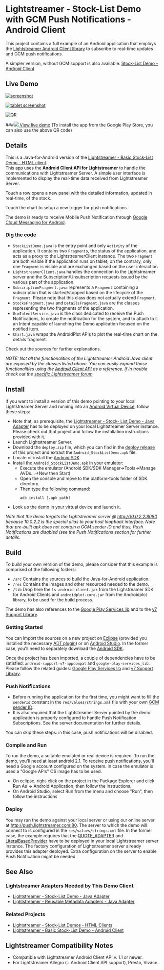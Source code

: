 # Lightstreamer - Stock-List Demo with GCM Push Notifications - Android Client

This project contains a full example of an Android application that employs the [Lightstreamer Android Client library](http://www.lightstreamer.com/latest/Lightstreamer_Allegro-Presto-Vivace_6_0_Colosseo/Lightstreamer/DOCS-SDKs/sdk_client_android/doc/API-reference/index.html)
to subscribe to real-time updates and GCM push notifications.

A simpler version, without GCM support is also available: [Stock-List Demo - Android Client](https://github.com/Weswit/Lightstreamer-example-AdvStockList-client-android)


## Live Demo

[![screenshot](screen_android_large.png)](https://play.google.com/store/apps/details?id=com.lightstreamer.demo.android)
 
[![tablet screenshot](screen_android_tablet.png)](https://play.google.com/store/apps/details?id=com.lightstreamer.demo.android)

![QR](qrcode.png)

###[![](http://demos.lightstreamer.com/site/img/play.png) View live demo](https://market.android.com/details?id=com.lightstreamer.demo.android)
(To install the app from the Google Play Store, you can also use the above QR code)


## Details

This is a Java-for-Android version of the [Lightstreamer - Basic Stock-List Demo - HTML client](https://github.com/Weswit/Lightstreamer-example-StockList-client-javascript#basic-stock-list-demo---html-client).<br>
This app uses the <b>Android Client API for Lightstreamer</b> to handle the communications with Lightstreamer Server. A simple user interface is implemented to display the real-time data received from Lightstreamer Server.<br>

Touch a row opens a new panel with the detailed information, updated in real-time, of the stock.

Touch the chart to setup a new trigger for push notifications.
    
The demo is ready to receive Mobile Push Notification through [Google Cloud Messaging for Android](https://developer.android.com/google/gcm/index.html).

### Dig the code

* `StockListDemo.java` is the entry point and only `Activity` of the application. It contains two `Fragment`s, the status of
the application, and acts as a proxy to the LightstreamerClient instance. The two `Fragment` are both visible if the application
runs on tablet; on the contrary, only one `Fragment` is visible and are exchanged based on the user interaction
* `LightstreamerClient.java` handles the connection to the Lightstreamer server and the Subscription/Unsubscription requests
issued by the various part of the application.
* `SubscriptionFragment.java` represents a `Fragment` containing a subscription that is started/stopped based on the lifecycle of 
the `Fragment`. Please note that this class does not actually extend `Fragment`.
* `StocksFragment.java` and `DetailsFragment.java` are the classes representing the two fragments of the application. 
* `GcmIntentService.java` is the class dedicated to receive the Push Notifications, to create the notification for the system, and 
to attach to it an Intent capable of launching the Demo application focused on the notified item.
* `Chart.java` wraps the AndroidPlot APIs to plot the real-time chart on the details fragment.


Check out the sources for further explanations.
  
*NOTE: Not all the functionalities of the Lightstreamer Android Java client are exposed by the classes listed above. You can easily expand those functionalities using the [Android Client API](http://www.lightstreamer.com/latest/Lightstreamer_Allegro-Presto-Vivace_6_0_Colosseo/Lightstreamer/DOCS-SDKs/sdk_client_android/doc/API-reference/index.html) as a reference. If in trouble check out the [specific Lightstreamer forum](http://forums.lightstreamer.com/forumdisplay.php?33-Android-Client-API).*


## Install

If you want to install a version of this demo pointing to your local Lightstreamer Server and running into 
an [Android Virtual Device](http://developer.android.com/tools/devices/emulator.html), follow these steps:

* Note that, as prerequisite, the [Lightstreamer - Stock- List Demo - Java Adapter](https://github.com/Weswit/Lightstreamer-example-Stocklist-adapter-java) 
has to be deployed on your local Lightstreamer Server instance. Please check out that project and follow the installation 
instructions provided with it. 
* Launch Lightstreamer Server.
* Download the `deploy.zip` file, which you can find in the [deploy release](https://github.com/Weswit/Lightstreamer-example-StockList-client-android/releases) 
of this project and extract the `Android_StockListDemo.apk` file.
* Locate or install the [Android SDK](http://developer.android.com/sdk/index.html)
* Install the `Android_StockListDemo.apk` in your emulator:
  * Execute the emulator (Android SDK/SDK Manager->Tools->Manage AVDs...->New then Start)
  * Open the console and move to the platform-tools folder of SDK directory.
  * Then type the following command:
    ```
    adb install [.apk path]
    ```
* Look up the demo in your virtual device and launch it.

*Note that the demo targets the Lightstreamer server @ http://10.0.2.2:8080 because 10.0.2.2 is the special alias to your host loopback interface.*
*Note that pre-built apk does not contain a GCM sender ID and thus, Push Notifications are disabled (see the Push Notifications section for further details.*

## Build

To build your own version of the demo, please consider that this example is comprised of the following folders:
* `/src` Contains the sources to build the Java-for-Android application.
* `/res` Contains the images and other resourced needed to the demo. 
* `/lib` Drop here the `ls-android-client.jar` from the Lighstreamer SDK for Android Clients and
`androidplot-core.jar` from the Androidplot library, to be used for the build process.

The demo has also references to the [Google Play Services lib](https://developer.android.com/google/play-services/setup.html) 
and to the [v7 Support Library](https://developer.android.com/tools/support-library/setup.html).
  
### Getting Started

You can import the sources on a new project on [Eclipse](http://www.eclipse.org/) (provided you installed the necessary
[ADT plugin](http://developer.android.com/sdk/eclipse-adt.html)) or on [Android Studio](https://developer.android.com/sdk/installing/studio.html).
In the former case, you'll need to separately download the [Android SDK](http://developer.android.com/sdk/).

Once the project has been imported, a couple of dependencies have to be satisfied: `android-support-v7-appcompat` and `google-play-services_lib`.
Please follow the related guides: [Google Play Services lib](https://developer.android.com/google/play-services/setup.html) and 
[v7 Support Library](https://developer.android.com/tools/support-library/setup.html).

### Push Notifications

* Before running the application for the first time, you might want to fill the `senderId` constant in the `res/values/strings.xml` file 
with your own [GCM sender ID](http://developer.android.com/google/gcm/gs.html).
* It is also required that the Lightstreamer Server pointed by the demo application is properly configured to handle Push Notification
Subscriptions. See the server documentation for further details.
 
You can skip these steps: in this case, push notifications will be disabled. 

### Compile and Run

To run the demo, a suitable emulated or real device is required. To run the demo, you'll need at least android 2.1. 
To receive push notifications, you'll need a Google account configured on the system. In case the emulator is used a "Google APIs" 
OS image has to be used.

* On eclipse, right-click on the project in the Package Explorer and click Run As -> Android Application, then follow the instructions.
* On Android Studio, select Run from the menu and choose "Run", then follow the instructions

### Deploy
  
You may run the demo against your local server or using our online server at http://push.lightstreamer.com:80. The server to which the demo will connect to is configured in the `res/values/strings.xml` file.
In the former case, the example requires that the [QUOTE_ADAPTER](https://github.com/Weswit/Lightstreamer-example-Stocklist-adapter-java) and [LiteralBasedProvider](https://github.com/Weswit/Lightstreamer-example-ReusableMetadata-adapter-java) have to be deployed in your local Lightstreamer server instance. 
The factory configuration of Lightstreamer server already provides this adapter deployed. Extra configuration on the server to enable
Push Notification might be needed.<br>

## See Also

### Lightstreamer Adapters Needed by This Demo Client

* [Lightstreamer - Stock-List Demo - Java Adapter](https://github.com/Weswit/Lightstreamer-example-Stocklist-adapter-java)
* [Lightstreamer - Reusable Metadata Adapters - Java Adapter](https://github.com/Weswit/Lightstreamer-example-ReusableMetadata-adapter-java)

### Related Projects

* [Lightstreamer - Stock-List Demos - HTML Clients](https://github.com/Weswit/Lightstreamer-example-Stocklist-client-javascript)
* [Lightstreamer - Basic Stock-List Demo - Android Client](https://github.com/Weswit/Lightstreamer-example-StockList-client-android)

## Lightstreamer Compatibility Notes

* Compatible with Lightstreamer Android Client API v. 1.1 or newer.
* For Lightstreamer Allegro (+ Android Client API support), Presto, Vivace.
